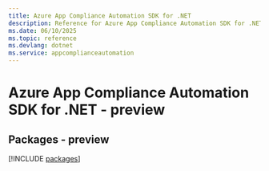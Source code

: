 ```yaml
---
title: Azure App Compliance Automation SDK for .NET
description: Reference for Azure App Compliance Automation SDK for .NET
ms.date: 06/10/2025
ms.topic: reference
ms.devlang: dotnet
ms.service: appcomplianceautomation
---
```

# Azure App Compliance Automation SDK for .NET - preview
## Packages - preview
[!INCLUDE [packages](app-compliance-automation-index.md)]
